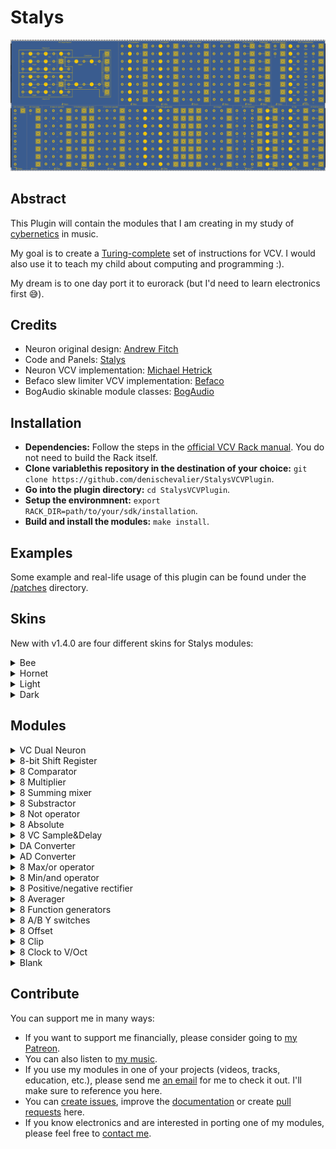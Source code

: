 # Stalys

![All Modules](/img/allmodules-hornet.png)

## Abstract

This Plugin will contain the modules that I am creating in my study of [cybernetics](https://en.m.wikipedia.org/wiki/Cybernetics) in music.

My goal is to create a [Turing-complete](https://en.m.wikipedia.org/wiki/Turing_completeness) set of instructions for VCV. I would also use it to teach my child about computing and programming :).

My dream is to one day port it to eurorack (but I'd need to learn electronics first 😅).

## Credits

- Neuron original design: [Andrew Fitch](https://www.nonlinearcircuits.com/)
- Code and Panels: [Stalys](https://linktr.ee/stalysmusic)
- Neuron VCV implementation: [Michael Hetrick](https://mhetrick.com/)
- Befaco slew limiter VCV implementation: [Befaco](https://github.com/VCVRack/Befaco)
- BogAudio skinable module classes: [BogAudio](https://github.com/bogaudio/BogaudioModules)

## Installation

- **Dependencies:** Follow the steps in the [official VCV Rack manual](https://vcvrack.com/manual/Building#setting-up-your-development-environment). You do not need to build the Rack itself.
- **Clone  variablethis repository in the destination of your choice:** `git clone https://github.com/denischevalier/StalysVCVPlugin`.
- **Go into the plugin directory:** `cd StalysVCVPlugin`.
- **Setup the environmnent:** `export RACK_DIR=path/to/your/sdk/installation`.
- **Build and install the modules:** `make install`.

## Examples

Some example and real-life usage of this plugin can be found under the [/patches](/patches) directory.

## Skins

New with v1.4.0 are four different skins for Stalys modules:

<details><summary>Bee</summary>

![All Modules](/img/allmodules-bee.png)

</details>

<details><summary>Hornet</summary>

![All Modules](/img/allmodules-hornet.png)

</details>

<details><summary>Light</summary>

![All Modules](/img/allmodules-light.png)

</details>

<details><summary>Dark</summary>

![All Modules](/img/allmodules-dark.png)

</details>

## Modules

<details><summary>VC Dual Neuron</summary>

![VC Dual Neuron](/img/vcdualneuron.png)

This module is heavily inspired by [Nonlinear Circuits](https://www.nonlinearcircuits.com/) [Double Neuron](https://github.com/mhetrick/nonlinearcircuits) module.

The module is divided in three parts. On the left are two VC Neurons circuits, and on the right the original Combiner circuit.

Each Neuron is comprised of three lanes: One input, that is multiplied (four-quadrant multiplier). After multiplication, a VC offset is applied. The three inputs are summed and run into a half-wave rectifier and comparator. The comparator's bipolar output is summed with the rectified signal. SENSE adds a positive DC signal to the mix, while RESPONSE affects the magnitude of the comparator's output.

The Combiner circuit consists of two lanes (with four-quadrant multiplication and vc offset), normalized to each Neuron's output. The output of the two lanes runs into several logic modules:

- A Difference Rectifier (DIFFRECT), which is another creative mixer: the two lanes are summed. Then the negative mix is substracted from the positive mix. If the result is positive, it goes out the DIFFRECT+ output, otherwise it goes out the DIFFRECT- output.
- A MAX circuit which outputs the max value out of the two lanes.
- A SUM output which adds the two lanes.
- A DIFF output which substracts the bottom lane from the top lane.
- A MIN circuit which outputs the min value out of the two lanes.

This might seem overwhelming, but just experiment: feed it with LFOs, envelopes, sequences, oscillators or even itself and watch the complex waveforms it generates. You can use just some parts of it and it becomes a mixer/ring-modulator/waveshapper/logic module.

</details>

<details><summary>8-bit Shift Register</summary>

![ASR](/img/asr.png)

This module is an 8 step shift register: At each incoming CLOCK trigger, all output voltages are shifted down one position and the value of IN is sampled into the first output.

Typical use would be to generate canon melodies.

</details>

<details><summary>8 Comparator</summary>

![8 Comparator](/img/comparator.png)

This module is what its name indicates: 8 VC comparators: It outputs a gate whenever the input signal is superior to the value signal (defaults to 0).

Plug two different LFOs to see complex rhythms emerge.

</details>

<details><summary>8 Multiplier</summary>

![8 Multiplier](/img/multiplier.png)

This module is 8 four quadrant multipliers or ring-modulators (with attenuversion of the Carrier). A 5V voltage is normaled to the Carrier input. The Carrier knob goes from -2 to 2. Between -1 and 1, it will act like a normal four-quadrant. Outside those limits, the signal will be amplified up to ~2 times the original amplitude. This allows it to act as a gain stage before a distortion like our **8 Clip** module.

If no cable is plugged into an output, it is summed to the next outputs.

</details>

<details><summary>8 Summing mixer</summary>

![8 Sum](/img/sum.png)

This module is 8 three inputs unity mixer.

If no cable is plugged into an output, it is summed to the next outputs.

</details>

<details><summary>8 Substractor</summary>

![8 Diff](/img/diff.png)

This module is 8 three inputs difference computer.

</details>

<details><summary>8 Not operator</summary>

![8 Not](/img/not.png)

This module is 8 boolean Not operators: they invert the gates they receive as inputs.

</details>

<details><summary>8 Absolute</summary>

![8 Abs](/img/abs.png)

This modules inverses the negative portion of any input voltage.

</details>

<details><summary>8 VC Sample&Delay</summary>

![8 VC Sample&Delay](/img/vcsampleanddelay.png)

This module is 8 sample and hold with a twist: it will only take gate into account every STEP pulses.

This can serve for counterpoint melody generation, VC clock division, or any usual Sample&Hold usages.

</details>

<details><summary>DA Converter</summary>

![DAC](/img/dac.png)

This modules is an 8 bit bipolar digital to analog converter. It converts input triggers and gates into bipolar CV.

One example of use for it is in a Rungler context: Connect it's output to the frequency of a VCO, the inverted output to the frequency of another VCO. Send the output of VCO 1 to the Analog Shift Register, then the outs of the ASR to the DAC, and use the square out of the second VCO as clock for the ASR: You've got a pseudo-random melody generator.

</details>

<details><summary>AD Converter</summary>

![ADC](/img/adc.png)

This modules is an 8 bit bipolar analog to digital converter. It converts input signal into 8 gates. Gates 1-7 represent the number 1 to 127, where as the 8th is the sign of the signal.

Pair it with DAC and invert or mute some gates to get a pretty gnarly bitcrusher/distortion/waveshaper. Or pass any signal to it to generate interesting rhythms.

</details>

<details><summary>8 Max/or operator</summary>

![8 Max](/img/max.png)

This module is 8 times three input MAX operator logic module (ie. Analog OR). Inputs are normalized to -10 volts to permit to not use all. If an output is not plugged, its value is maxed with the next row, thus allowing up to a 24 inputs max computation.

</details>

<details><summary>8 Min/and operator</summary>

![8 Min](/img/min.png)

This module is 8 times three input MIN operator logic module (ie. Analog AND). Inputs are normalized to 10 volts to permit to not use all. If an output is not plugged, its value is minimized with the next row, thus allowing up to a 24 inputs min computation.

</details>

<details><summary>8 Positive/negative rectifier</summary>

![8 Positive/Negative Rectifier](/img/posnegrectifier.png)

This module is 8 rectifiers that output the positive portion of a signal to the **+** output, and the negative to the **-** output.

This can serve to apply different treatment to each half of a waveform or as a distortion effect.

</details>

<details><summary>8 Averager</summary>

![8 Avg](/img/avg.png)

This module is an octal three-inputs averager: It computes the average of its connected inputs. If an output is not connected, it will compute add the corresponding inputs to the average of the following output, thus permitting averaging of up to 24 inputs.

</details>

<details><summary>8 Function generators</summary>

![8 Function](/img/function.png)

This module is 8 function generators. Each row takes (from left to right) one trigger input, one signal input, one rise CV and param, one fall CV and param. It then outputs the slew processed signal, a gate during rising phase, a gate during falling phase and an End-Of-Cycle gate. Note that EOC is up when no cycle (as on a Serge DUSG), to permit feedback.

This module is a jack of all trades. Amongst its various use-cases, here are the main ones:

* AD envelope generator
* LFO
* VCO
* Gate Sequencer
* Rudimentary low-pass gate
* Filter
* Clock generator
* Slew limiter

Inspired by [Befaco Slew Limiter](https://github.com/VCVRack/Befaco/blob/v1/src/SlewLimiter.cpp).

</details>

<details><summary>8 A/B Y switches</summary>

![8 A/B Y](/img/aby.png)

This module is an octal 2-in 1-out switch, eg A/B Y switch.

It can be used to switch between chorus and verse sequences for instance.

</details>

<details><summary>8 Offset</summary>

![8 Offset](/img/offset.png)

This module is an octal offset module, generating voltages from -10 to 10V.

</details>

<details><summary>8 Clip</summary>

![8 Clip](/img/clip.png)

This module is an octal soft-clipping distortion.

Negative ratio will hard clip the signal. Positive ratio will soft clip the signal. Extreme values will fold the signal.

</details>

<details><summary>8 Clock to V/Oct</summary>

![8 C2V/O](img/ctv.png)

This modules transforms a clock input into a Volt/Octave output. Base frequency (0) is 2 hertz.

Use this module to sync LFOs to a clock.

Note that this modules needs at least two clock ticks to accurately compute the frequency. Thus, low BPM clocks will take some time before being accurately converted.

</details>

<details><summary>Blank</summary>

![Blank](img/blank.png)

This is just your regular 24hp blank panel, themable.

</details>

## Contribute

You can support me in many ways:

* If you want to support me financially, please consider going to [my Patreon](https://www.patreon.com/stalysmusic).
* You can also listen to [my music](https://linktr.ee/stalysmusic).
* If you use my modules in one of your projects (videos, tracks, education, etc.), please send me [an email](mailto:stalysmusic+vcv@gmail.com) for me to check it out. I'll make sure to reference you here.
* You can [create issues](https://github.com/denischevalier/StalysVCVPlugin/issues), improve the [documentation](https://github.com/denischevalier/StalysVCVPlugin/wiki) or create [pull requests](https://github.com/denischevalier/StalysVCVPlugin/pulls) here.
* If you know electronics and are interested in porting one of my modules, please feel free to [contact me](mailto:stalysmusic+vcv@gmail.com).
